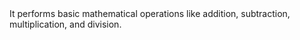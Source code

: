 <html>
<head></head>
<body>
It performs basic mathematical operations like addition, subtraction, multiplication, and division.
</body>
</html>
